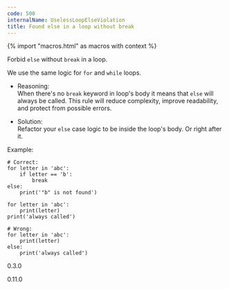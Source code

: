 ```yaml
---
code: 500
internalName: UselessLoopElseViolation
title: Found else in a loop without break
---
```


{% import "macros.html" as macros with context %}

Forbid `else` without `break` in a loop.

We use the same logic for `for` and `while` loops.

  - Reasoning:  
    When there's no `break` keyword in loop's body it means that `else`
    will always be called. This rule will reduce complexity, improve
    readability, and protect from possible errors.

  - Solution:  
    Refactor your `else` case logic to be inside the loop's body. Or
    right after it.

Example:

    # Correct:
    for letter in 'abc':
        if letter == 'b':
            break
    else:
        print('"b" is not found')
    
    for letter in 'abc':
        print(letter)
    print('always called')
    
    # Wrong:
    for letter in 'abc':
        print(letter)
    else:
        print('always called')

<div class="versionadded">

0.3.0

</div>

<div class="versionchanged">

0.11.0

</div>